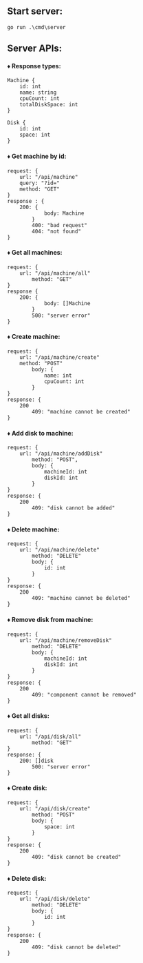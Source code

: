 ## Start server: 
```
go run .\cmd\server
```

## Server APIs:

#### ♦ Response types:  

```
Machine {
	id: int
	name: string
	cpuCount: int
	totalDiskSpace: int
}

Disk {
	id: int
	space: int
}
```

#### ♦ Get machine by id:

```
request: {
	url: "/api/machine"
	query: "?id="
	method: "GET"
}
response : {
	200: {
    		body: Machine
    	}
    	400: "bad request"
    	404: "not found"
}
```

#### ♦ Get all machines:

```
request: {
	url: "/api/machine/all"
    	method: "GET"
}
response {
	200: {
    		body: []Machine
    	}
    	500: "server error"
}
```

#### ♦ Create machine:

```
request: {
	url: "/api/machine/create"
   	method: "POST"
    	body: {
    		name: int
        	cpuCount: int
    	}
}
response: {
	200
    	409: "machine cannot be created"
}
```

#### ♦ Add disk to machine: 

```
request: {
	url: "/api/machine/addDisk"
    	method: "POST",
    	body: {
    		machineId: int
        	diskId: int
    	}
}
response: {
	200
    	409: "disk cannot be added"
}
```

#### ♦ Delete machine: 

```
request: {
	url: "/api/machine/delete"
    	method: "DELETE"
    	body: {
    		id: int
    	}
}
response: {
	200
    	409: "machine cannot be deleted"
}
```

#### ♦ Remove disk from machine: 

```
request: {
	url: "/api/machine/removeDisk"
    	method: "DELETE"
    	body: {
    		machineId: int
        	diskId: int
    	}
}
response: {
	200
    	409: "component cannot be removed"
}
```

#### ♦ Get all disks: 

```
request: {
	url: "/api/disk/all"
    	method: "GET"
}
response: {
	200: []disk
    	500: "server error"
}
```

#### ♦ Create disk:

```
request: {
	url: "/api/disk/create"
    	method: "POST"
    	body: {
    		space: int
    	}
}
response: {
	200
    	409: "disk cannot be created"
}
```

#### ♦ Delete disk:

```
request: {
	url: "/api/disk/delete"
    	method: "DELETE"
    	body: {
    		id: int
    	}
}
response: {
	200
    	409: "disk cannot be deleted"
}
```
